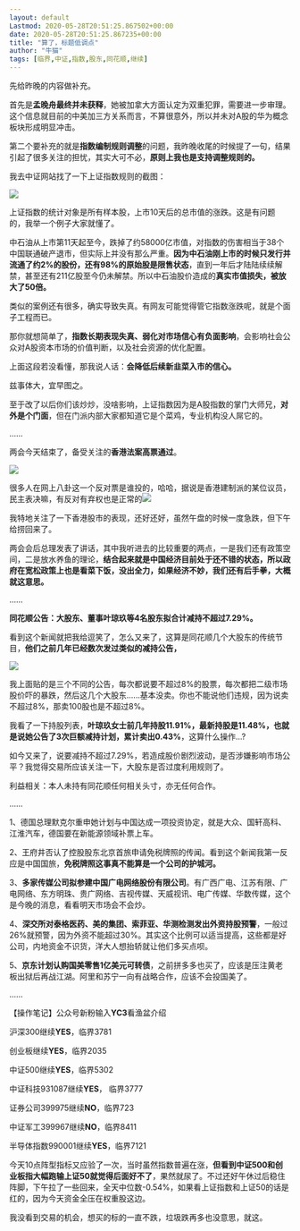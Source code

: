 ```yaml
---
layout: default
Lastmod: 2020-05-28T20:51:25.867502+00:00
date: 2020-05-28T20:51:25.867235+00:00
title: "算了，标题低调点"
author: "牛猫"
tags: [临界,中证,指数,股东,同花顺,继续]
---
```


先给昨晚的内容做补充。  

首先是**孟晚舟最终并未获释**，她被加拿大方面认定为双重犯罪，需要进一步审理。这个信息就目前的中美加三方关系而言，不算很意外，所以并未对A股的华为概念板块形成明显冲击。

第二个要补充的就是**指数编制规则调整**的问题，我昨晚收尾的时候提了一句，结果引起了很多关注的担忧，其实大可不必，**原则上我也是支持调整规则的。**

我去中证网站找了一下上证指数规则的截图：

![](https://images.weserv.nl/?url=https%3A//mmbiz.qpic.cn/mmbiz_png/NUnibBdYwCWiaLt8Y6NzDMf8FNfQLvfcibLCgUGg406WhFtibiaXVbEoOGkUUuML2yqu3WsxxZfLfmcGeDlAmic5oB4Q/640%3Fwx_fmt%3Dpng)

上证指数的统计对象是所有样本股，上市10天后的总市值的涨跌。这是有问题的，我举一个例子大家就懂了。  

中石油从上市第11天起至今，跌掉了约58000亿市值，对指数的伤害相当于38个中国联通破产退市，但实际上并没有那么严重。**因为中石油刚上市的时候只发行并流通了约2%的股份，还有98%的原始股是限售状态**，直到一年后才陆陆续续解禁，甚至还有211亿股至今仍未解禁。所以中石油股价造成的**真实市值损失，被放大了****50倍****。**

类似的案例还有很多，确实导致失真。有网友可能觉得管它指数涨跌呢，就是个面子工程而已。

那你就想简单了，**指数长期表现失真、弱化对市场信心有负面影响**，会影响社会公众对A股资本市场的价值判断，以及社会资源的优化配置。

上面这段若没看懂，那我说人话：**会降低后续新韭菜入市的信心。**

兹事体大，宜早图之。

至于改了以后你们该炒炒，没啥影响，上证指数因为是A股指数的掌门大师兄，**对外是个门面**，但在门派内部大家都知道它是个菜鸡，专业机构没人屌它的。

……

两会今天结束了，备受关注的**香港法案高票通过**。  

![](https://images.weserv.nl/?url=https%3A//mmbiz.qpic.cn/mmbiz_jpg/NUnibBdYwCWiaLt8Y6NzDMf8FNfQLvfcibLNfHPQhKAQ6XGJzoG3Pbl3iaRIBib2LOKPookibVEl4o774mN5N8WBjvDw/640%3Fwx_fmt%3Djpeg)

很多人在网上八卦这一个反对票是谁投的，哈哈，据说是香港建制派的某位议员，民主表决嘛，有反对有弃权也是正常的![](https://images.weserv.nl/?url=https%3A//mmbiz.qpic.cn/mmbiz_png/NUnibBdYwCWiaLt8Y6NzDMf8FNfQLvfcibLsP1lyFrZCExwB5XS5hBsthvWYibasdSFAu0lH3p9Liad2m5CXaOYduzg/640%3Fwx_fmt%3Dpng)

我特地关注了一下香港股市的表现，还好还好，虽然午盘的时候一度急跌，但下午给捞回来了。  

两会会后总理发表了讲话，其中我听进去的比较重要的两点，一是我们还有政策空间，二是放水养鱼的理论，**结合起来就是中国经济目前处于还不错的状态，所以政府在宽松政策上也是看菜下饭，没出全力，如果经济不妙，我们还有后手拳，大概就这意思。**  

……  

**同花顺公告：大股东、董事叶琼玖等4名股东拟合计减持不超过7.29%。**  

看到这个新闻就把我给逗笑了，怎么又来了，这算是同花顺几个大股东的传统节目，**他们之前几年已经数次发过类似的减持公告，**

![](https://images.weserv.nl/?url=https%3A//mmbiz.qpic.cn/mmbiz_png/NUnibBdYwCWiaLt8Y6NzDMf8FNfQLvfcibLXbDIeYto4PX1lIFWQ5828mODzX7oNS5bFZPyZVNjLo1uVPkjfGPGeg/640%3Fwx_fmt%3Dpng)

我上面贴的是三个不同的公告，每次都说要不超过8%的股票，每次都把二级市场股价吓的暴跌，然后这几个大股东......基本没卖。你也不能说他们违规，因为说卖不超过8%，那卖100股也是不超过8%。

我看了一下持股列表，**叶琼玖女士前几年持股11.91%，最新持股是11.48%，也就是说她公告了3次巨额减持计划，累计卖出0.43%**，这算什么操作...?  

如今又来了，说要减持不超过7.29%，若造成股价剧烈波动，是否涉嫌影响市场公平？我觉得交易所应该关注一下，大股东是否过度利用规则了。

利益相关：本人未持有同花顺任何相关头寸，亦无任何合作。

……  

1、德国总理默克尔重申她计划与中国达成一项投资协定，就是大众、国轩高科、江淮汽车，德国要在新能源领域补票上车。  

2、王府井否认了控股股东北京首旅申请免税牌照的传闻。看到这个新闻我第一反应是中国国旅，**免税牌照这事真不能算是一个公司的护城河。**

3、**多家传媒公司拟参建中国广电网络股份有限公司**。有广西广电、江苏有限、广电网络、东方明珠、贵广网络、吉视传媒、天威视讯、电广传媒、华数传媒，这个是今晚的消息，看看明天市场会不会炒。

4、**深交所对泰格医药、美的集团、索菲亚、华测检测发出外资持股预警**，一般过26%就预警，因为外资不能超过30%。其实这个比例可以适当提高，这些都是好公司，内地资金不识货，洋大人想抬轿就让他们多买点呗。  

5、**京东计划认购国美零售1亿美元可转债**，之前拼多多也买了，应该是压注黄老板出狱后再战江湖。阿里和苏宁一向有战略合作，应该不会投国美了。

……

【操作笔记】公众号新粉输入**YC3**看渔盆介绍  

沪深300继续****YES****，临界3781

创业板继续**YES**，临界2035

中证500继续****YES****，临界5302

中证科技931087继续****YES****， 临界3777

证券公司399975继续**NO**，临界723

中证军工399967继续****NO****，临界8411

半导体指数990001继续****YES****，临界7121

今天10点阵型指标又应验了一次，当时虽然指数普遍在涨，**但看到中证500和创业板指大幅跑输上证50就觉得后面好不了**，果然就尿了。不过还好午休过后稳住阵脚，下午拉了一些回来，全天中位数-0.54%，如果看上证指数和上证50的话是红的，因为今天资金全压在权重股这边。

我没看到交易的机会，想买的标的一直不跌，垃圾跌再多也没意思，就这。

